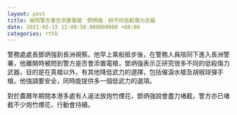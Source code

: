 ```yaml
---
layout: post
title: 被問警方會否添置電槍　鄧炳強︰研不同低殺傷力武器
date: 2021-02-15 12:08:50.000000000 +08:00
categories: rthk
---
```


警務處處長鄧炳強到長洲視察。他早上乘船抵步後，在警務人員陪同下進入長洲警署，他離開時被問到警方是否會添置電槍，鄧炳強表示正研究很多不同的低殺傷力武器，目的是在真槍以外，有其他降低武力的選擇，包括催淚水槍及胡椒球彈手槍。他強調要安全，同時能提供多一個低武力的選項。

對於農曆年期間本港多處有人違法放炮竹煙花，鄧炳強說會盡力堵截，警方亦已堵截不少炮竹煙花，行動會持續。
